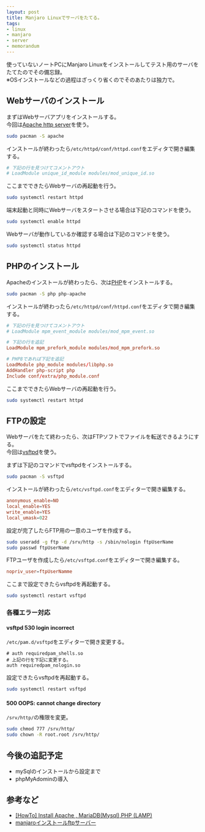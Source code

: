 ```yaml
---
layout: post
title: Manjaro Linuxでサーバをたてる。
tags:
- linux
- manjaro
- server
- memorandum
---
```


使っていないノートPCにManjaro Linuxをインストールしてテスト用のサーバをたてたのでその備忘録。  
※OSインストールなどの過程はざっくり省くのでそのあたりは独力で。  

<!--more-->

## Webサーバのインストール

まずはWebサーバアプリをインストールする。  
今回は[Apache http server](https://httpd.apache.org/)を使う。  

```bash
sudo pacman -S apache
```

インストールが終わったら`/etc/httpd/conf/httpd.conf`をエディタで開き編集する。  

```/etc/httpd/conf/httpd.conf
# 下記の行を見つけてコメントアウト
# LoadModule unique_id_module modules/mod_unique_id.so
```

ここまでできたらWebサーバの再起動を行う。  

```bash
sudo systemctl restart httpd
```

端末起動と同時にWebサーバをスタートさせる場合は下記のコマンドを使う。  

```bash
sudo systemctl enable httpd
```

Webサーバが動作しているか確認する場合は下記のコマンドを使う。  

```bash
sudo systemctl status httpd
```

## PHPのインストール

Apacheのインストールが終わったら、次は[PHP](https://www.php.net/)をインストールする。  

```bash
sudo pacman -S php php-apache
```

インストールが終わったら`/etc/httpd/conf/httpd.conf`をエディタで開き編集する。  

```/etc/httpd/conf/httpd.conf
# 下記の行を見つけてコメントアウト
# LoadModule mpm_event_module modules/mod_mpm_event.so

# 下記の行を追記
LoadModule mpm_prefork_module modules/mod_mpm_prefork.so

# PHP8であれば下記を追記
LoadModule php_module modules/libphp.so
AddHandler php-script php
Include conf/extra/php_module.conf
```

ここまでできたらWebサーバの再起動を行う。  

```bash
sudo systemctl restart httpd
```

## FTPの設定

Webサーバをたて終わったら、次はFTPソフトでファイルを転送できるようにする。  
今回は[vsftpd](https://security.appspot.com/vsftpd.html)を使う。  

まずは下記のコマンドでvsftpdをインストールする。  

```bash
sudo pacman -S vsftpd
```

インストールが終わったら`/etc/vsftpd.conf`をエディターで開き編集する。  

```/etc/vsftpd.conf
anonymous_enable=NO
local_enable=YES
write_enable=YES
local_umask=022
```

設定が完了したらFTP用の一意のユーザを作成する。  

```bash
sudo useradd -g ftp -d /srv/http -s /sbin/nologin ftpUserName
sudo passwd ftpUserName
```

FTPユーザを作成したら`/etc/vsftpd.conf`をエディターで開き編集する。  

```/etc/vsftpd.conf
nopriv_user=ftpUserNamme
```

ここまで設定できたらvsftpdを再起動する。  

```bash
sudo systemctl restart vsftpd
```

### 各種エラー対応

#### vsftpd 530 login incorrect

`/etc/pam.d/vsftpd`をエディターで開き変更する。  

```/etc/pam.d/vsftpd
# auth requiredpam_shells.so
# 上記の行を下記に変更する。
auth requiredpam_nologin.so
```

設定できたらvsftpdを再起動する。  

```bash
sudo systemctl restart vsftpd
```

#### 500 OOPS: cannot change directory

`/srv/http/`の権限を変更。  

```bash
sudo chmod 777 /srv/http/
sudo chown -R root.root /srv/http/
```

## 今後の追記予定

- mySqlのインストールから設定まで
- phpMyAdominの導入

## 参考など

- [[HowTo] Install Apache , MariaDB(Mysql),PHP (LAMP)](https://forum.manjaro.org/t/howto-install-apache-mariadb-mysql-php-lamp/13000)
- [manjaroインストールftpサーバー](https://ja.visual-foxpro-programmer.com/manjaro-install-ftp-server)
